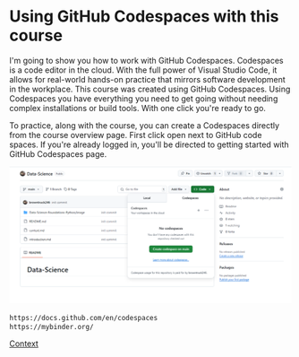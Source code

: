# Using GitHub Codespaces with this course
I'm going to show you how to work with GitHub Codespaces. Codespaces is a code editor in the cloud. With the full power of Visual Studio Code, it allows for real-world hands-on practice that mirrors software development in the workplace. This course was created using GitHub Codespaces. Using Codespaces you have everything you need to get going without needing complex installations or build tools. With one click you're ready to go.       

To practice, along with the course, you can create a Codespaces directly from the course overview page. First click open next to GitHub code spaces. If you're already logged in, you'll be directed to getting started with GitHub Codespaces page.  

<img src="./Data-Science-Foundations-Python/images/new-createcodespace.png" title="new-createcodespace.png"> 

```
https://docs.github.com/en/codespaces
https://mybinder.org/
```

[Context](./context.md)